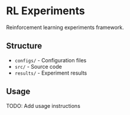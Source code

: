 # RL Experiments

Reinforcement learning experiments framework.

## Structure

- `configs/` - Configuration files
- `src/` - Source code
- `results/` - Experiment results

## Usage

TODO: Add usage instructions 
